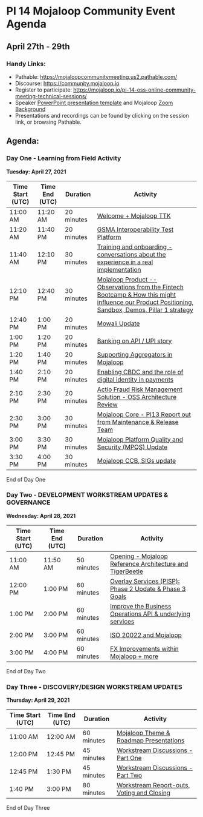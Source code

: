 # PI 14 Mojaloop Community Event Agenda
## April 27th - 29th 

### Handy Links:
* Pathable: https://mojaloopcommunitymeeting.us2.pathable.com/
* Discourse: https://community.mojaloop.io
* Register to participate: https://mojaloop.io/pi-14-oss-online-community-meeting-technical-sessions/
* Speaker [PowerPoint presentation template](https://github.com/mojaloop/documentation-artifacts/blob/master/presentations/January%202021%20Community%20Event/presentations/Mojaloop%20Convening%20PPT%20Template.pptx) and Mojaloop [Zoom Background](https://github.com/mojaloop/documentation-artifacts/blob/master/presentations/January%202021%20Community%20Event/presentations/Mojaloop%20Zoom%20Background.png)  
* Presentations and recordings can be found by clicking on the session link, or browsing Pathable.

## Agenda:

### Day One - Learning from Field Activity
__Tuesday: April 27, 2021__

| Time Start (UTC) | Time End (UTC) | Duration   | Activity                                                                                                       |
|------------------|----------------|------------|----------------------------------------------------------------------------------------------------------------|
| 11:00 AM         | 11:20 AM       | 20 minutes | [Welcome + Mojaloop TTK](https://mojaloopcommunitymeeting.us2.pathable.com/meetings/virtual/qiZrnmhoSeiaeaDYJ) |
| 11:20 AM         | 11:40 PM       | 20 minutes | [GSMA Interoperability Test Platform](https://mojaloopcommunitymeeting.us2.pathable.com/meetings/virtual/mdL7ghQEisb9TmzLs) |
| 11:40 AM         | 12:10 PM       | 30 minutes | [Training and onboarding - conversations about the experience in a real implementation](https://mojaloopcommunitymeeting.us2.pathable.com/meetings/virtual/fWqJj2pmrPNABbbyH) |
| 12:10 PM         | 12:40 PM       | 30 minutes | [Mojaloop Product -- Observations from the Fintech Bootcamp & How this might influence our Product Positioning, Sandbox, Demos, Pillar 1 strategy](https://mojaloopcommunitymeeting.us2.pathable.com/meetings/virtual/mSJQsdaoAfar8TBfi) |
| 12:40 PM         | 1:00 PM        | 20 minutes | [Mowali Update](https://mojaloopcommunitymeeting.us2.pathable.com/meetings/virtual/7v4zmG98RiyrSRrWo) |
| 1:00 PM          | 1:20 PM        | 20 minutes | [Banking on API / UPI story](https://mojaloopcommunitymeeting.us2.pathable.com/meetings/virtual/74GZzsRcQKugbgGeX) |
| 1:20 PM          | 1:40 PM        | 20 minutes | [Supporting Aggregators in Mojaloop](https://mojaloopcommunitymeeting.us2.pathable.com/meetings/virtual/wPJttnRuDv3jtiaMF) |
| 1:40 PM          | 2:10 PM        | 20 minutes | [Enabling CBDC and the role of digital identity in payments](https://mojaloopcommunitymeeting.us2.pathable.com/meetings/virtual/KK6ioKDoFDGEXr37d) |
| 2:10 PM          | 2:30 PM        | 20 minutes | [Actio Fraud Risk Management Solution - OSS Architecture Review](https://mojaloopcommunitymeeting.us2.pathable.com/meetings/virtual/2Pv23sk5czuejT5NY) |
| 2:30 PM          | 3:00 PM        | 30 minutes | [Mojaloop Core - PI13 Report out from Maintenance & Release Team](https://mojaloopcommunitymeeting.us2.pathable.com/meetings/virtual/sgPmiGGCr9vM7BdAS) |
| 3:00 PM          | 3:30 PM        | 30 minutes | [Mojaloop Platform Quality and Security (MPQS) Update](https://mojaloopcommunitymeeting.us2.pathable.com/meetings/virtual/wCPkQZuaLLtviuZq3) |
| 3:30 PM          | 4:00 PM        | 30 minutes | [Mojaloop CCB, SIGs update](https://mojaloopcommunitymeeting.us2.pathable.com/meetings/virtual/S9dZ298ZsM659LE8d) |

End of Day One

### Day Two - DEVELOPMENT WORKSTREAM UPDATES & GOVERNANCE
__Wednesday: April 28, 2021__

| Time Start (UTC) | Time End (UTC) | Duration   | Activity                                                                              |
|------------------|----------------|------------|---------------------------------------------------------------------------------------|
| 11:00 AM         | 11:50 AM       | 50 minutes | [Opening - Mojaloop Reference Architecture and TigerBeetle](https://mojaloopcommunitymeeting.us2.pathable.com/meetings/virtual/i8SgR2poYyXfBWBfK)|
| 12:00 PM         |  1:00 PM       | 60 minutes | [Overlay Services (PISP): Phase 2 Update & Phase 3 Goals](https://mojaloopcommunitymeeting.us2.pathable.com/meetings/virtual/anNFCPqvcDY7konSG) |
|  1:00 PM         |  2:00 PM       | 60 minutes | [Improve the Business Operations API & underlying services](https://mojaloopcommunitymeeting.us2.pathable.com/meetings/virtual/GufL5sQAxstyMh5cq) |
|  2:00 PM         |  3:00 PM       | 60 minutes | [ISO 20022 and Mojaloop](https://mojaloopcommunitymeeting.us2.pathable.com/meetings/virtual/dgfB6X2wRBjJhgcmv) |
|  3:00 PM         |  4:00 PM       | 60 minutes | [FX Improvements within Mojaloop + more](https://mojaloopcommunitymeeting.us2.pathable.com/meetings/virtual/mSS5ns2PT667LfJq9)|
End of Day Two   

### Day Three - DISCOVERY/DESIGN WORKSTREAM UPDATES

__Thursday: April 29, 2021__

| Time Start (UTC) | Time End (UTC) | Duration   | Activity                                                          |
|------------------|----------------|------------|-------------------------------------------------------------------|
| 11:00 AM         | 12:00 AM       | 60 minutes | [Mojaloop Theme & Roadmap Presentations](https://mojaloopcommunitymeeting.us2.pathable.com/meetings/virtual/FRFwrrgeGqtRBQAFE) |
| 12:00 PM         | 12:45 PM       | 45 minutes | [Workstream Discussions - Part One](https://mojaloopcommunitymeeting.us2.pathable.com/meetings/3ourSPEZTMiWYtaxg#/?limit=10&sortByFields[0]=isPinned&sortByFields[1]=lastActivityAt&sortByOrders[0]=-1&sortByOrders[1]=-1&uid=rABQCAACMuxxxi7dK)|
| 12:45 PM         |  1:30 PM       | 45 minutes | [Workstream Discussions - Part Two](https://mojaloopcommunitymeeting.us2.pathable.com/meetings/kkWhYmqxLAhJdaqz9#/?limit=10&sortByFields[0]=isPinned&sortByFields[1]=lastActivityAt&sortByOrders[0]=-1&sortByOrders[1]=-1&uid=rABQCAACMuxxxi7dK)|
|  1:40 PM         |  3:00 PM       | 80 minutes | [Workstream Report-outs, Voting and Closing](https://mojaloopcommunitymeeting.us2.pathable.com/meetings/virtual/dGQouiuMigZep7BRX)|

End of Day Three
